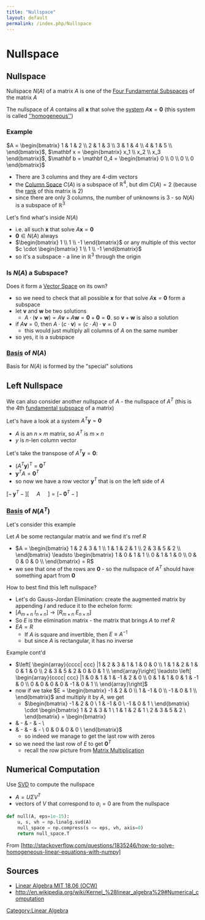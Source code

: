```yaml
---
title: "Nullspace"
layout: default
permalink: /index.php/Nullspace
---
```


# Nullspace

## Nullspace
Nullspace $N(A)$ of a matrix $A$ is one of the [Four Fundamental Subspaces](Four_Fundamental_Subspaces) of the matrix $A$

The nullspace of $A$ contains all $\mathbf x$ that solve the [system](System_of_Linear_Equations) $A \mathbf x = \mathbf 0$ (this system is called [''homogeneous''](Homogeneous_Systems_of_Linear_Equations))


### Example
$A = \begin{bmatrix}
1 & 1 & 2 \\
2 & 1 & 3 \\
3 & 1 & 4 \\
4 & 1 & 5 \\
\end{bmatrix}$, $\mathbf x = \begin{bmatrix}
x_1 \\ x_2 \\ x_3
\end{bmatrix}$, $\mathbf b = \mathbf 0_4 = \begin{bmatrix}
0 \\ 0 \\ 0 \\ 0
\end{bmatrix}$
- There are 3 columns and they are 4-dim vectors 
- the [Column Space](Column_Space) $C(A)$ is a subspace of $\mathbb R^4$, but $\text{dim } C(A) = 2$ (because the [rank](Rank_(Matrix)) of this matrix is 2)
- since there are only 3 columns, the number of unknowns is 3 - so $N(A)$ is a subspace of $\mathbb R^3$


Let's find what's inside $N(A)$
- i.e. all such $\mathbf x$ that solve $A \mathbf x = \mathbf 0$ 
- $\mathbf 0 \in N(A)$ always
- $\begin{bmatrix}
1 \\ 1 \\ -1
\end{bmatrix}$ or any multiple of this vector $c \cdot \begin{bmatrix}
1 \\ 1 \\ -1
\end{bmatrix}$
- so it's a subspace - a line in $\mathbb R^3$ through the origin


### Is $N(A)$ a Subspace?
Does it form a [Vector Space](Vector_Space) on its own?
- so we need to check that all possible $\mathbf x$ for that solve $A \mathbf x = \mathbf 0$  form a subspace
- let $\mathbf v$ and $\mathbf w$  be two solutions
  - $A \cdot (\mathbf v + \mathbf w) = A \mathbf v + A \mathbf w = \mathbf 0 + \mathbf 0 = \mathbf 0$. so $\mathbf v + \mathbf w$ is also a solution
- if $A \mathbf v = 0$, then $A \cdot (c \cdot \mathbf v) = (c \cdot A) \cdot  \mathbf v = 0$
  - this would just multiply all columns of $A$ on the same number 
- so yes, it is a subspace


### [Basis](Basis_(Linear_Algebra)) of $N(A)$
Basis for $N(A)$ is formed by the "special" solutions



## Left Nullspace
We can also consider another nullspace of $A$ - the nullspace of $A^T$ (this is the 4th [fundamental subspace](Four_Fundamental_Subspaces) of a matrix)

Let's have a look at a system $A^T \mathbf y = \mathbf 0$
- $A$ is an $n \times m$ matrix, so $A^T$ is $m \times n$
- $y$ is $n$-len column vector

Let's take the transpose of $A^T \mathbf y = \mathbf 0$:
- $(A^T \mathbf y)^T = \mathbf 0^T$
- $\mathbf y^T A  = \mathbf 0^T$
- so now we have a row vector $\mathbf y^T$ that is on the left side of $A$ 

$\big[ - \, \mathbf y^T - \big] \Bigg[ ~ ~ ~ ~ ~ {A} ~ ~ ~ ~ ~ \Bigg] = \big[ - \, \mathbf 0^T - \big]$


### [Basis](Basis_(Linear_Algebra)) of $N(A^T)$
Let's consider this example 

Let $A$ be some rectangular matrix and we find it's rref $R$
- $A = \begin{bmatrix}
1 & 2 & 3 & 1 \\
1 & 1 & 2 & 1 \\
2 & 3 & 5 & 2 \\
\end{bmatrix} \leadsto 
\begin{bmatrix}
1 & 0 & 1 & 1 \\
0 & 1 & 1 & 0 \\
0 & 0 & 0 & 0 \\
\end{bmatrix} = R$
- we see that one of the rows are $\mathbf 0$ - so the nullspace of $A^T$ should have something apart from $\mathbf 0$


How to best find this left nullspace?
- Let's do Gauss-Jordan Elimination: create the augmented matrix by appending $I$ and reduce it to the echelon form:
- $\big[  A_{m \times n} \ I_{n \times n} \big] \to \big[  R_{m \times n} \ E_{n \times n} \big]$
- So $E$ is the elimination matrix - the matrix that brings $A$ to rref $R$
- $E A = R$
  - If $A$ is square and invertible, then $E \equiv A^{-1}$
  - but since $A$ is rectangular, it has no inverse 

Example cont'd 
- $\left[ \begin{array}{cccc| ccc} |1 & 2 & 3 & 1 & 1 & 0 & 0 \\
1 & 1 & 2 & 1 & 0 & 1 & 0 \\
2 & 3 & 5 & 2 & 0 & 0 & 1 \\
\end{array}\right] \leadsto 
\left[ \begin{array}{cccc| ccc} |1 & 0 & 1 & 1 & -1 & 2 & 0 \\
0 & 1 & 1 & 0 & 1 & -1 & 0 \\
0 & 0 & 0 & 0 & -1 & 0 & 1 \\
\end{array}\right]$
- now if we take $E = \begin{bmatrix}
-1 & 2 & 0 \\
1 & -1 & 0 \\
-1 & 0 & 1 \\
\end{bmatrix}$ and multiply it by $A$, we get 
  - $\begin{bmatrix}
-1 & 2 & 0 \\
1 & -1 & 0 \\
-1 & 0 & 1 \\
\end{bmatrix} \cdot 
\begin{bmatrix}
1 & 2 & 3 & 1 \\
1 & 1 & 2 & 1 \\
2 & 3 & 5 & 2 \\
\end{bmatrix} = 
\begin{bmatrix}
- & - & - & - \\
- & - & - & - \\
0 & 0 & 0 & 0 \\
\end{bmatrix}$
  - so indeed we manage to get the last row with zeros 
- so we need the last row of $E$ to get $\mathbf 0^T$
  - recall the row picture from [Matrix Multiplication](Matrix_Multiplication)


## Numerical Computation
Use [SVD](SVD) to compute the nullspace
- $A = U \Sigma V^T$ 
- vectors of $V$ that correspond to $\sigma_i = 0$ are from the nullspace 


```python
def null(A, eps=1e-15):
    u, s, vh = np.linalg.svd(A)
    null_space = np.compress(s <= eps, vh, axis=0)
    return null_space.T
```

From [http://stackoverflow.com/questions/1835246/how-to-solve-homogeneous-linear-equations-with-numpy]



## Sources
- [Linear Algebra MIT 18.06 (OCW)](Linear_Algebra_MIT_18.06_(OCW))
- http://en.wikipedia.org/wiki/Kernel_%28linear_algebra%29#Numerical_computation

[Category:Linear Algebra](Category_Linear_Algebra)